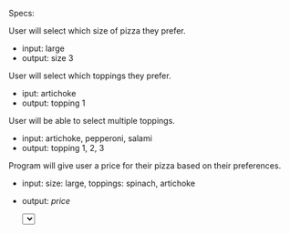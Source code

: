 Specs:

User will select which size of pizza they prefer.
* input: large
* output: size 3

User will select which toppings they prefer.
* iput: artichoke
* output: topping 1

User will be able to select multiple toppings.
* input: artichoke, pepperoni, salami
* output: topping 1, 2, 3

Program will give user a price for their pizza based on their preferences.
* input: size: large, toppings: spinach, artichoke
* output: *price*

    <div class="form-group">
      <select class="form-control" id="">
        <option></option>
        <option></option>
        <option></option>
        <option></option>
      </select>
    </div>
